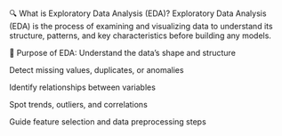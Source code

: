 🔍 What is Exploratory Data Analysis (EDA)?
Exploratory Data Analysis (EDA) is the process of examining and visualizing data to understand its structure, patterns, and key characteristics before building any models.

🧠 Purpose of EDA:
Understand the data’s shape and structure

Detect missing values, duplicates, or anomalies

Identify relationships between variables

Spot trends, outliers, and correlations

Guide feature selection and data preprocessing steps

